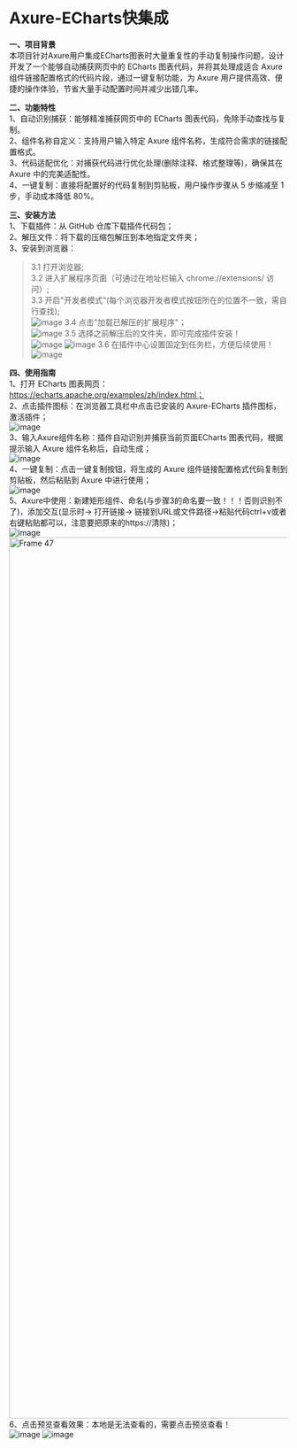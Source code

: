 # Axure-ECharts快集成
**一、项目背景**  
本项目针对Axure用户集成ECharts图表时大量重复性的手动复制操作问题，设计开发了一个能够自动捕获网页中的 ECharts 图表代码，并将其处理成适合 Axure 组件链接配置格式的代码片段，通过一键复制功能，为 Axure 用户提供高效、便捷的操作体验，节省大量手动配置时间并减少出错几率。

**二、功能特性**  
1、自动识别捕获：能够精准捕获网页中的 ECharts 图表代码，免除手动查找与复制。  
2、组件名称自定义：支持用户输入特定 Axure 组件名称，生成符合需求的链接配置格式。  
3、代码适配优化：对捕获代码进行优化处理(删除注释、格式整理等)，确保其在 Axure 中的完美适配性。  
4、一键复制：直接将配置好的代码复制到剪贴板，用户操作步骤从 5 步缩减至 1 步，手动成本降低 80%。  

**三、安装方法**  
1、下载插件：从 GitHub 仓库下载插件代码包；            
2、解压文件：将下载的压缩包解压到本地指定文件夹；  
3、安装到浏览器：  
>   3.1 打开浏览器;  
    3.2 进入扩展程序页面（可通过在地址栏输入 chrome://extensions/ 访问）;  
    3.3 开启"开发者模式"(每个浏览器开发者模式按钮所在的位置不一致，需自行查找);  
        ![image](https://github.com/user-attachments/assets/1e3da7c2-0239-4f77-9463-1d3016a29902)
    3.4 点击"加载已解压的扩展程序"；  
        ![image](https://github.com/user-attachments/assets/2afbc1a5-82c7-4cd2-a600-ec2570b9d77c)
    3.5 选择之前解压后的文件夹，即可完成插件安装！  
        ![image](https://github.com/user-attachments/assets/e769aed4-37e7-453f-8ffe-5e3980b157b5) ![image](https://github.com/user-attachments/assets/c8ea218e-37a0-4588-8e10-d124e65012bf)
    3.6 在插件中心设置固定到任务栏，方便后续使用！  
        ![image](https://github.com/user-attachments/assets/665e8279-89b1-4276-ab25-f5d8ecd09a44)
>


**四、使用指南**  
1、打开 ECharts 图表网页：https://echarts.apache.org/examples/zh/index.html；  
2、点击插件图标：在浏览器工具栏中点击已安装的 Axure-ECharts 插件图标，激活插件；  
    ![image](https://github.com/user-attachments/assets/f152e6de-4678-41fa-ad9f-f133e2fa4284)  
3、输入Axure组件名称：插件自动识别并捕获当前页面ECharts 图表代码，根据提示输入 Axure 组件名称后，自动生成；  
    ![image](https://github.com/user-attachments/assets/81c4fc0b-2205-4d68-bb17-764cef36b9b5)  
4、一键复制：点击一键复制按钮，将生成的 Axure 组件链接配置格式代码复制到剪贴板，然后粘贴到 Axure 中进行使用；  
    ![image](https://github.com/user-attachments/assets/6594f8e5-b414-47c0-b408-2db9569dd3a5)  
5、Axure中使用：新建矩形组件、命名(与步骤3的命名要一致！！！否则识别不了)，添加交互(显示时-> 打开链接-> 链接到URL或文件路径->粘贴代码ctrl+v或者右键粘贴都可以，注意要把原来的https://清除)；  
   ![image](https://github.com/user-attachments/assets/79c455e9-2235-4d68-8406-5b83ca6e669f)
   <img width="1592" alt="Frame 47" src="https://github.com/user-attachments/assets/6c72aed4-f2b9-43bf-8a0b-5d556865687f" />  
6、点击预览查看效果：本地是无法查看的，需要点击预览查看！  
   ![image](https://github.com/user-attachments/assets/0d3c1e5f-f33d-4245-a166-e04c65539da4)
   ![image](https://github.com/user-attachments/assets/4e86730c-3d71-4934-b520-d9d0d74716ea)









